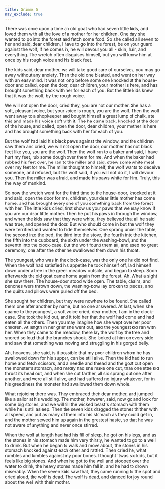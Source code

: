 ```yaml
---
title: Grimms 5
nav_exclude: true
---
```


There was once upon a time an old goat who had seven little kids, and loved them with all the love of a mother for her children. One day she wanted to go into the forest and fetch some food. So she called all seven to her and said, dear children, I have to go into the forest, be on your guard against the wolf, if he comes in, he will devour you all - skin, hair, and everything. The wretch often disguises himself, but you will know him at once by his rough voice and his black feet. 

The kids said, dear mother, we will take good care of ourselves, you may go away without any anxiety. Then the old one bleated, and went on her way with an easy mind. It was not long before some one knocked at the house-door and called, open the door, dear children, your mother is here, and has brought something back with her for each of you. But the little kids knew that it was the wolf, by the rough voice. 

We will not open the door, cried they, you are not our mother. She has a soft, pleasant voice, but your voice is rough, you are the wolf. Then the wolf went away to a shopkeeper and bought himself a great lump of chalk, ate this and made his voice soft with it. The he came back, knocked at the door of the house, and called, open the door, dear children, your mother is here and has brought something back with her for each of you. 

But the wolf had laid his black paws against the window, and the children saw them and cried, we will not open the door, our mother has not black feet like you, you are the wolf. Then the wolf ran to a baker and said, I have hurt my feet, rub some dough over them for me. And when the baker had rubbed his feet over, he ran to the miller and said, strew some white meal over my feet for me. The miller thought to himself, the wolf wants to deceive someone, and refused, but the wolf said, if you will not do it, I will devour you. Then the miller was afraid, and made his paws white for him. Truly, this the way of mankind. 

So now the wretch went for the third time to the house-door, knocked at it and said, open the door for me, children, your dear little mother has come home, and has brought every one of you something back from the forest with her. The little kids cried, first show us your paws that we may know if you are our dear little mother. Then he put his paws in through the window, and when the kids saw that they were white, they believed that all he said was true, and opened the door. But who should come in but the wolf they were terrified and wanted to hide themselves. One sprang under the table, the second into the bed, the third into the stove, the fourth into the kitchen, the fifth into the cupboard, the sixth under the washing-bowl, and the seventh into the clock-case. But the wolf found them all, and used no great ceremony, one after the other he swallowed them down his throat. 

The youngest, who was in the clock-case, was the only one he did not find. When the wolf had satisfied his appetite he took himself off, laid himself down under a tree in the green meadow outside, and began to sleep. Soon afterwards the old goat came home again from the forest. Ah. What a sight she saw there. The house-door stood wide open. The table, chairs, and benches were thrown down, the washing-bowl lay broken to pieces, and the quilts and pillows were pulled off the bed. 

She sought her children, but they were nowhere to be found. She called them one after another by name, but no one answered. At last, when she caame to the youngest, a soft voice cried, dear mother, I am in the clock-case. She took the kid out, and it told her that the wolf had come and had eaten all the others. Then you may imagine how she wept over her poor children. At length in her grief she went out, and the youngest kid ran with her. When they came to the meadow, there lay the wolf by the tree and snored so loud that the branches shook. She looked at him on every side and saw that something was moving and struggling in his gorged belly. 

Ah, heavens, she said, is it possible that my poor children whom he has swallowed down for his supper, can be still alive. Then the kid had to run home and fetch scissors, and a needle and thread and the goat cut open the monster's stomach, and hardly had she make one cut, than one little kid thrust its head out, and when she cut farther, all six sprang out one after another, and were all still alive, and had suffered no injury whatever, for in his greediness the monster had swallowed them down whole. 

What rejoicing there was. They embraced their dear mother, and jumped like a sailor at his wedding. The mother, however, said, now go and look for some big stones, and we will fill the wicked beast's stomach with them while he is still asleep. Then the seven kids dragged the stones thither with all speed, and put as many of them into his stomach as they could get in, and the mother sewed him up again in the greatest haste, so that he was not aware of anything and never once stirred. 

When the wolf at length had had his fill of sleep, he got on his legs, and as the stones in his stomach made him very thirsty, he wanted to go to a well to drink. But when he began to walk and move about, the stones in his stomach knocked against each other and rattled. Then cried he, what rumbles and tumbles against my poor bones. I thought 'twas six kids, but it feels like big stones. And when he got to the well and stooped over the water to drink, the heavy stones made him fall in, and he had to drown miserably. When the seven kids saw that, they came running to the spot and cried aloud, the wolf is dead. The wolf is dead, and danced for joy round about the well with their mother. 